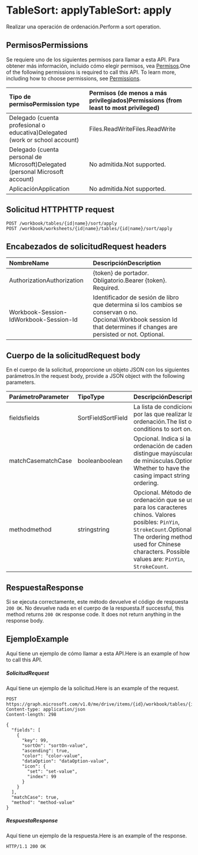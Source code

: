 # <a name="tablesort-apply"></a><span data-ttu-id="73f2d-101">TableSort: apply</span><span class="sxs-lookup"><span data-stu-id="73f2d-101">TableSort: apply</span></span>

<span data-ttu-id="73f2d-102">Realizar una operación de ordenación.</span><span class="sxs-lookup"><span data-stu-id="73f2d-102">Perform a sort operation.</span></span>
## <a name="permissions"></a><span data-ttu-id="73f2d-103">Permisos</span><span class="sxs-lookup"><span data-stu-id="73f2d-103">Permissions</span></span>
<span data-ttu-id="73f2d-p101">Se requiere uno de los siguientes permisos para llamar a esta API. Para obtener más información, incluido cómo elegir permisos, vea [Permisos](../../../concepts/permissions_reference.md).</span><span class="sxs-lookup"><span data-stu-id="73f2d-p101">One of the following permissions is required to call this API. To learn more, including how to choose permissions, see [Permissions](../../../concepts/permissions_reference.md).</span></span>

|<span data-ttu-id="73f2d-106">Tipo de permiso</span><span class="sxs-lookup"><span data-stu-id="73f2d-106">Permission type</span></span>      | <span data-ttu-id="73f2d-107">Permisos (de menos a más privilegiados)</span><span class="sxs-lookup"><span data-stu-id="73f2d-107">Permissions (from least to most privileged)</span></span>              |
|:--------------------|:---------------------------------------------------------|
|<span data-ttu-id="73f2d-108">Delegado (cuenta profesional o educativa)</span><span class="sxs-lookup"><span data-stu-id="73f2d-108">Delegated (work or school account)</span></span> | <span data-ttu-id="73f2d-109">Files.ReadWrite</span><span class="sxs-lookup"><span data-stu-id="73f2d-109">Files.ReadWrite</span></span>    |
|<span data-ttu-id="73f2d-110">Delegado (cuenta personal de Microsoft)</span><span class="sxs-lookup"><span data-stu-id="73f2d-110">Delegated (personal Microsoft account)</span></span> | <span data-ttu-id="73f2d-111">No admitida.</span><span class="sxs-lookup"><span data-stu-id="73f2d-111">Not supported.</span></span>    |
|<span data-ttu-id="73f2d-112">Aplicación</span><span class="sxs-lookup"><span data-stu-id="73f2d-112">Application</span></span> | <span data-ttu-id="73f2d-113">No admitida.</span><span class="sxs-lookup"><span data-stu-id="73f2d-113">Not supported.</span></span> |

## <a name="http-request"></a><span data-ttu-id="73f2d-114">Solicitud HTTP</span><span class="sxs-lookup"><span data-stu-id="73f2d-114">HTTP request</span></span>
<!-- { "blockType": "ignored" } -->
```http
POST /workbook/tables/{id|name}/sort/apply
POST /workbook/worksheets/{id|name}/tables/{id|name}/sort/apply

```
## <a name="request-headers"></a><span data-ttu-id="73f2d-115">Encabezados de solicitud</span><span class="sxs-lookup"><span data-stu-id="73f2d-115">Request headers</span></span>
| <span data-ttu-id="73f2d-116">Nombre</span><span class="sxs-lookup"><span data-stu-id="73f2d-116">Name</span></span>       | <span data-ttu-id="73f2d-117">Descripción</span><span class="sxs-lookup"><span data-stu-id="73f2d-117">Description</span></span>|
|:---------------|:----------|
| <span data-ttu-id="73f2d-118">Authorization</span><span class="sxs-lookup"><span data-stu-id="73f2d-118">Authorization</span></span>  | <span data-ttu-id="73f2d-p102">{token} de portador. Obligatorio.</span><span class="sxs-lookup"><span data-stu-id="73f2d-p102">Bearer {token}. Required.</span></span> |
| <span data-ttu-id="73f2d-121">Workbook-Session-Id</span><span class="sxs-lookup"><span data-stu-id="73f2d-121">Workbook-Session-Id</span></span>  | <span data-ttu-id="73f2d-p103">Identificador de sesión de libro que determina si los cambios se conservan o no. Opcional.</span><span class="sxs-lookup"><span data-stu-id="73f2d-p103">Workbook session Id that determines if changes are persisted or not. Optional.</span></span>|

## <a name="request-body"></a><span data-ttu-id="73f2d-124">Cuerpo de la solicitud</span><span class="sxs-lookup"><span data-stu-id="73f2d-124">Request body</span></span>
<span data-ttu-id="73f2d-125">En el cuerpo de la solicitud, proporcione un objeto JSON con los siguientes parámetros.</span><span class="sxs-lookup"><span data-stu-id="73f2d-125">In the request body, provide a JSON object with the following parameters.</span></span>

| <span data-ttu-id="73f2d-126">Parámetro</span><span class="sxs-lookup"><span data-stu-id="73f2d-126">Parameter</span></span>    | <span data-ttu-id="73f2d-127">Tipo</span><span class="sxs-lookup"><span data-stu-id="73f2d-127">Type</span></span>   |<span data-ttu-id="73f2d-128">Descripción</span><span class="sxs-lookup"><span data-stu-id="73f2d-128">Description</span></span>|
|:---------------|:--------|:----------|
|<span data-ttu-id="73f2d-129">fields</span><span class="sxs-lookup"><span data-stu-id="73f2d-129">fields</span></span>|<span data-ttu-id="73f2d-130">SortField</span><span class="sxs-lookup"><span data-stu-id="73f2d-130">SortField</span></span>|<span data-ttu-id="73f2d-131">La lista de condiciones por las que realizar la ordenación.</span><span class="sxs-lookup"><span data-stu-id="73f2d-131">The list of conditions to sort on.</span></span>|
|<span data-ttu-id="73f2d-132">matchCase</span><span class="sxs-lookup"><span data-stu-id="73f2d-132">matchCase</span></span>|<span data-ttu-id="73f2d-133">boolean</span><span class="sxs-lookup"><span data-stu-id="73f2d-133">boolean</span></span>|<span data-ttu-id="73f2d-p104">Opcional. Indica si la ordenación de cadenas distingue mayúsculas de minúsculas.</span><span class="sxs-lookup"><span data-stu-id="73f2d-p104">Optional. Whether to have the casing impact string ordering.</span></span>|
|<span data-ttu-id="73f2d-136">method</span><span class="sxs-lookup"><span data-stu-id="73f2d-136">method</span></span>|<span data-ttu-id="73f2d-137">string</span><span class="sxs-lookup"><span data-stu-id="73f2d-137">string</span></span>|<span data-ttu-id="73f2d-p105">Opcional. Método de ordenación que se usa para los caracteres chinos.  Valores posibles: `PinYin`, `StrokeCount`.</span><span class="sxs-lookup"><span data-stu-id="73f2d-p105">Optional. The ordering method used for Chinese characters.  Possible values are: `PinYin`, `StrokeCount`.</span></span>|

## <a name="response"></a><span data-ttu-id="73f2d-141">Respuesta</span><span class="sxs-lookup"><span data-stu-id="73f2d-141">Response</span></span>

<span data-ttu-id="73f2d-p106">Si se ejecuta correctamente, este método devuelve el código de respuesta `200 OK`. No devuelve nada en el cuerpo de la respuesta.</span><span class="sxs-lookup"><span data-stu-id="73f2d-p106">If successful, this method returns `200 OK` response code. It does not return anything in the response body.</span></span>

## <a name="example"></a><span data-ttu-id="73f2d-144">Ejemplo</span><span class="sxs-lookup"><span data-stu-id="73f2d-144">Example</span></span>
<span data-ttu-id="73f2d-145">Aquí tiene un ejemplo de cómo llamar a esta API.</span><span class="sxs-lookup"><span data-stu-id="73f2d-145">Here is an example of how to call this API.</span></span>
##### <a name="request"></a><span data-ttu-id="73f2d-146">Solicitud</span><span class="sxs-lookup"><span data-stu-id="73f2d-146">Request</span></span>
<span data-ttu-id="73f2d-147">Aquí tiene un ejemplo de la solicitud.</span><span class="sxs-lookup"><span data-stu-id="73f2d-147">Here is an example of the request.</span></span>
<!-- {
  "blockType": "request",
  "name": "tablesort_apply"
}-->
```http
POST https://graph.microsoft.com/v1.0/me/drive/items/{id}/workbook/tables/{id|name}/sort/apply
Content-type: application/json
Content-length: 298

{
  "fields": [
    {
      "key": 99,
      "sortOn": "sortOn-value",
      "ascending": true,
      "color": "color-value",
      "dataOption": "dataOption-value",
      "icon": {
        "set": "set-value",
        "index": 99
      }
    }
  ],
  "matchCase": true,
  "method": "method-value"
}
```

##### <a name="response"></a><span data-ttu-id="73f2d-148">Respuesta</span><span class="sxs-lookup"><span data-stu-id="73f2d-148">Response</span></span>
<span data-ttu-id="73f2d-149">Aquí tiene un ejemplo de la respuesta.</span><span class="sxs-lookup"><span data-stu-id="73f2d-149">Here is an example of the response.</span></span> 
<!-- {
  "blockType": "response",
  "truncated": true,
  "@odata.type": "microsoft.graph.none"
} -->
```http
HTTP/1.1 200 OK
```

<!-- uuid: 8fcb5dbc-d5aa-4681-8e31-b001d5168d79
2015-10-25 14:57:30 UTC -->
<!-- {
  "type": "#page.annotation",
  "description": "TableSort: apply",
  "keywords": "",
  "section": "documentation",
  "tocPath": ""
}-->